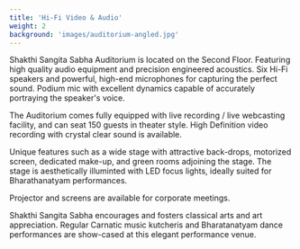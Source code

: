 ```yaml
---
title: 'Hi-Fi Video & Audio'
weight: 2
background: 'images/auditorium-angled.jpg'
---
```


Shakthi Sangita Sabha Auditorium is located on the Second Floor.
Featuring high quality audio equipment and precision engineered acoustics.
Six Hi-Fi speakers and powerful, high-end microphones for capturing the perfect sound.
Podium mic with excellent dynamics capable of accurately portraying the speaker's voice.

The Auditorium comes fully equipped with live recording / live webcasting facility, and
can seat 150 guests in theater style. High Definition video recording with crystal clear sound
is available. 

Unique features such as a wide stage with attractive back-drops, motorized screen, 
dedicated make-up, and green rooms adjoining the stage.
The stage is aesthetically illuminted with LED focus lights, 
ideally suited for Bharathanatyam performances.

Projector and screens are available for corporate meetings.

Shakthi Sangita Sabha encourages and fosters classical arts and art appreciation.
Regular Carnatic music kutcheris and Bharatanatyam dance performances are show-cased
at this elegant performance venue.
